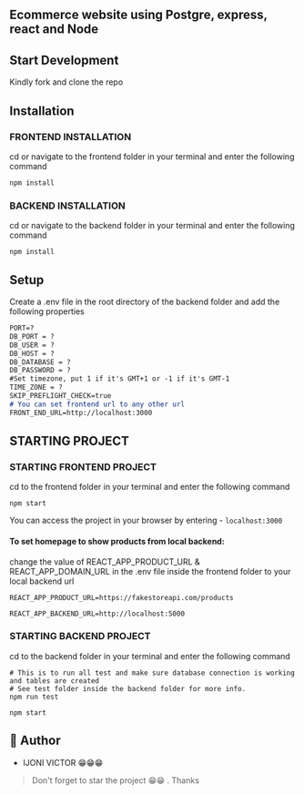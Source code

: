 ## Ecommerce website using Postgre, express, react and Node

## Start Development

Kindly fork and clone the repo 

## Installation

### FRONTEND INSTALLATION

cd or navigate to the frontend folder in your terminal and enter the following command 

```
npm install
```
### BACKEND INSTALLATION

cd or navigate to the backend folder in your terminal and enter the following command

``` 
npm install
```

## Setup

Create a .env file in the root directory of the backend folder and add the following properties

```markdown
PORT=?
DB_PORT = ?
DB_USER = ?
DB_HOST = ?
DB_DATABASE = ?
DB_PASSWORD = ?
#Set timezone, put 1 if it's GMT+1 or -1 if it's GMT-1
TIME_ZONE = ?
SKIP_PREFLIGHT_CHECK=true 
# You can set frontend url to any other url
FRONT_END_URL=http://localhost:3000 
```

## STARTING PROJECT

### STARTING FRONTEND PROJECT

cd to the frontend folder in your terminal and enter the following command

```
npm start
```

You can access the project in your browser by entering - `localhost:3000`

#### To set homepage to show products from local backend:

change the value of REACT_APP_PRODUCT_URL & REACT_APP_DOMAIN_URL in the .env file inside the frontend folder to your local backend url

```
REACT_APP_PRODUCT_URL=https://fakestoreapi.com/products

REACT_APP_BACKEND_URL=http://localhost:5000
```


### STARTING BACKEND PROJECT

cd to the backend folder in your terminal and enter the following command

```
# This is to run all test and make sure database connection is working and tables are created
# See test folder inside the backend folder for more info.
npm run test
```

```
npm start
```

## 🎩 Author

- IJONI VICTOR 😁😁😁

> Don't forget to star the project 😁😁 . Thanks

